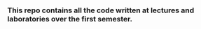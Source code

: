   ### This repo contains all the code written at lectures and laboratories over the first semester.
